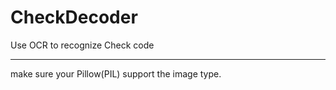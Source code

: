 CheckDecoder
============

Use OCR to recognize Check code

-----------
make sure your Pillow(PIL) support the image type.
